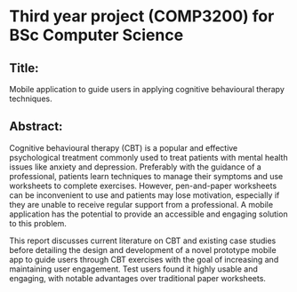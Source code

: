 # Third year project (COMP3200) for BSc Computer Science

## Title: 

Mobile application to guide users in applying cognitive behavioural therapy techniques.

## Abstract: 

Cognitive behavioural therapy (CBT) is a popular and effective psychological treatment commonly used to treat patients with mental health issues like anxiety and depression. Preferably with the guidance of a professional, patients learn techniques to manage their symptoms and use worksheets to complete exercises. However, pen-and-paper worksheets can be inconvenient to use and patients may lose motivation, especially if they are unable to receive regular support from a professional. A mobile application has the potential to provide an accessible and engaging solution to this problem.

This report discusses current literature on CBT and existing case studies before detailing the design and development of a novel prototype mobile app to guide users through CBT exercises with the goal of increasing and maintaining user engagement. Test users found it highly usable and engaging, with notable advantages over traditional paper worksheets.

